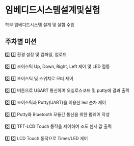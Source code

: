# 임베디드시스템설계및실험

학부 임베디드시스템 설계 및 실험 수업

## 주차별 미션

:zero: :two: 환경 설정 및 컴파일, 업로드

:zero: :three: 조이스틱 Up, Down, Right, Left 제어 및 LED 점등

:zero: :four: 조이스틱 및 스위치로 모터 제어

:zero: :five: 버튼으로 USART 통신하여 오실로스코프 및 putty에 결과 출력

:zero: :six: 조이스틱과 Putty(UART)을 이용한 led 순차 제어

:zero: :seven: Putty와 Bluetooth 모듈간 통신을 위한 펌웨어 작성

:zero: :eight: TFT-LCD Touch 동작을 제어하여 조도 센서 값 출력

:one: :zero: LCD Touch 동작으로 Timer/LED 제어 
